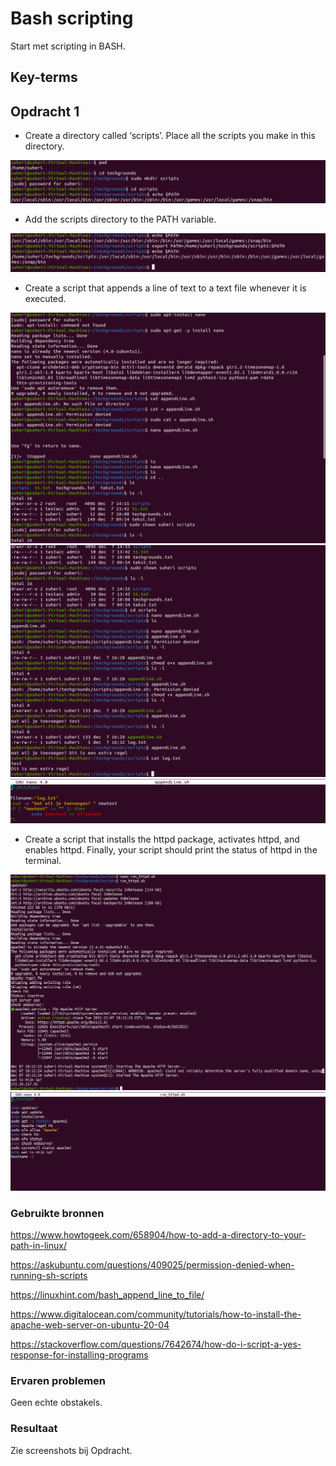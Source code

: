 # Bash scripting

Start met scripting in BASH.

## Key-terms

## Opdracht 1

- Create a directory called ‘scripts’. Place all the scripts you make in this directory.

![screenshot Desktop](../00_includes/LNX/LNX010_1.png)

- Add the scripts directory to the PATH variable.

![screenshot Desktop](../00_includes/LNX/LNX010_2.png)

- Create a script that appends a line of text to a text file whenever it is executed.

![screenshot Desktop](../00_includes/LNX/LNX010_4.png)
![screenshot Desktop](../00_includes/LNX/LNX010_3.png)
![screenshot Desktop](../00_includes/LNX/LNX010_5.png)

- Create a script that installs the httpd package, activates httpd, and enables httpd. Finally, your script should print the status of httpd in the terminal.

![screenshot Desktop](../00_includes/LNX/LNX010_6.png)
![screenshot Desktop](../00_includes/LNX/LNX010_7.png)

### Gebruikte bronnen

<https://www.howtogeek.com/658904/how-to-add-a-directory-to-your-path-in-linux/>

<https://askubuntu.com/questions/409025/permission-denied-when-running-sh-scripts>

<https://linuxhint.com/bash_append_line_to_file/>

<https://www.digitalocean.com/community/tutorials/how-to-install-the-apache-web-server-on-ubuntu-20-04>

<https://stackoverflow.com/questions/7642674/how-do-i-script-a-yes-response-for-installing-programs>

### Ervaren problemen

Geen echte obstakels.

### Resultaat

Zie screenshots bij Opdracht.
